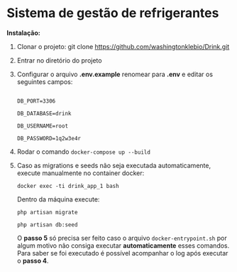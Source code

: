 # **Sistema de gestão de refrigerantes**

**Instalação:**

1. Clonar o projeto: git clone https://github.com/washingtonklebio/Drink.git

2. Entrar no diretório do projeto

3. Configurar o arquivo **.env.example** renomear para **.env** e editar os seguintes campos:


	```DB_HOST=mysql-app

	DB_PORT=3306

	DB_DATABASE=drink

	DB_USERNAME=root

	DB_PASSWORD=1q2w3e4r

 4. Rodar o comando ```docker-compose up --build```

 5. Caso as migrations e seeds não seja executada automaticamente, execute manualmente no container docker:

	 ```docker exec -ti drink_app_1 bash```

	 Dentro da máquina execute:

	 ```php artisan migrate```

	 ```php artisan db:seed```


	 O **passo 5** só precisa ser feito caso o arquivo ```docker-entrypoint.sh``` por algum motivo não consiga executar  **automaticamente** esses comandos. Para saber se foi executado é possível acompanhar o log após executar o **passo 4**.
